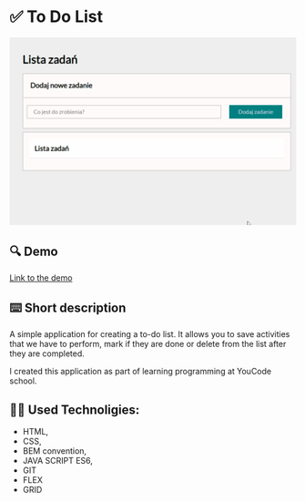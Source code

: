# ✅ To Do List

![How tu use](images/ToDoList.gif)


## 🔍 Demo
[Link to the demo](https://marianna-weychan.github.io/TO-DO-List/)

## [](https://github.com/Marianna-Weychan/currency-converter/edit/main/README.md#short-description) ⌨️ Short description

A simple application for creating a to-do list.
It allows you to save activities that we have to perform, mark if they are done or delete from the list after they are completed.

I created this application as part of learning programming at YouCode school.

## 👩‍💻 Used Technoligies:
- HTML,
- CSS,
- BEM convention,
- JAVA SCRIPT ES6,
- GIT
- FLEX
- GRID
